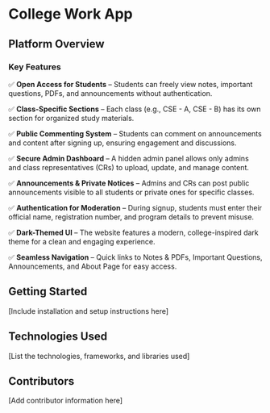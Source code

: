 # College Work App

## Platform Overview

### Key Features

✅ **Open Access for Students** – Students can freely view notes, important questions, PDFs, and announcements without authentication.

✅ **Class-Specific Sections** – Each class (e.g., CSE - A, CSE - B) has its own section for organized study materials.

✅ **Public Commenting System** – Students can comment on announcements and content after signing up, ensuring engagement and discussions.

✅ **Secure Admin Dashboard** – A hidden admin panel allows only admins and class representatives (CRs) to upload, update, and manage content.

✅ **Announcements & Private Notices** – Admins and CRs can post public announcements visible to all students or private ones for specific classes.

✅ **Authentication for Moderation** – During signup, students must enter their official name, registration number, and program details to prevent misuse.

✅ **Dark-Themed UI** – The website features a modern, college-inspired dark theme for a clean and engaging experience.

✅ **Seamless Navigation** – Quick links to Notes & PDFs, Important Questions, Announcements, and About Page for easy access.

## Getting Started

[Include installation and setup instructions here]

## Technologies Used

[List the technologies, frameworks, and libraries used]

## Contributors

[Add contributor information here]
